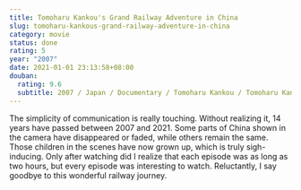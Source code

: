 ```yaml
---
title: Tomoharu Kankou's Grand Railway Adventure in China
slug: tomoharu-kankous-grand-railway-adventure-in-china
category: movie
status: done
rating: 5
year: "2007"
date: 2021-01-01 23:13:58+08:00
douban:
  rating: 9.6
  subtitle: 2007 / Japan / Documentary / Tomoharu Kankou / Tomoharu Kankou
---
```


The simplicity of communication is really touching. Without realizing it, 14 years have passed between 2007 and 2021. Some parts of China shown in the camera have disappeared or faded, while others remain the same. Those children in the scenes have now grown up, which is truly sigh-inducing. Only after watching did I realize that each episode was as long as two hours, but every episode was interesting to watch. Reluctantly, I say goodbye to this wonderful railway journey.

